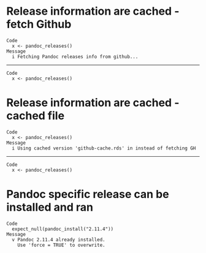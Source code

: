 # Release information are cached - fetch Github

    Code
      x <- pandoc_releases()
    Message
      i Fetching Pandoc releases info from github...

---

    Code
      x <- pandoc_releases()

# Release information are cached - cached file

    Code
      x <- pandoc_releases()
    Message
      i Using cached version 'github-cache.rds' in instead of fetching GH

---

    Code
      x <- pandoc_releases()

# Pandoc specific release can be installed and ran

    Code
      expect_null(pandoc_install("2.11.4"))
    Message
      v Pandoc 2.11.4 already installed.
        Use 'force = TRUE' to overwrite.


